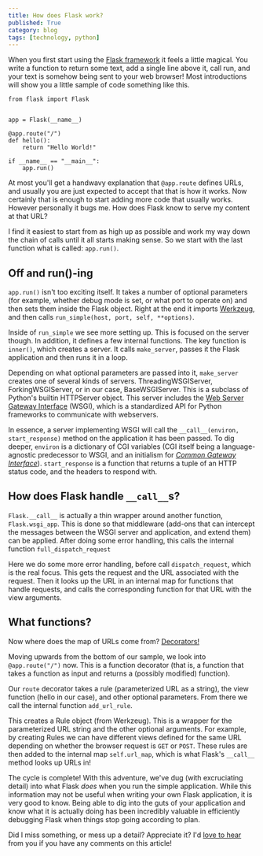 ```yaml
---
title: How does Flask work?
published: True
category: blog
tags: [technology, python]
---
```


When you first start using the [Flask framework](http://flask.pocoo.org/) it
feels a little magical. You write a function to return some text, add a single
line above it, call run, and your text is somehow being sent to your web
browser! Most introductions will show you a little sample of code something
like this.

```python3
from flask import Flask


app = Flask(__name__)
 
@app.route("/")
def hello():
    return "Hello World!"
 
if __name__ == "__main__":
    app.run()
```

At most you'll get a handwavy explanation that `@app.route` defines URLs, and
usually you are just expected to accept that that is how it works. Now
certainly that is enough to start adding more code that usually works. However
personally it bugs me. How does Flask know to serve my content at that URL?

I find it easiest to start from as high up as possible and work my way down the
chain of calls until it all starts making sense. So we start with the last
function what is called: `app.run()`.

## Off and run()-ing

`app.run()` isn't too exciting itself. It takes a number of optional parameters
(for example, whether debug mode is set, or what port to operate on) and then
sets them inside the Flask object. Right at the end it imports
[Werkzeug](http://werkzeug.pocoo.org/), and then calls `run_simple(host, port,
self, **options)`.

Inside of `run_simple` we see more setting up. This is focused on the server
though. In addition, it defines a few internal functions. The key function is
`inner()`, which creates a server. It calls `make_server`, passes it the Flask
application and then runs it in a loop.

Depending on what optional parameters are passed into it, `make_server` creates
one of several kinds of servers. ThreadingWSGIServer, ForkingWSGIServer, or in
our case, BaseWSGIServer. This is a subclass of Python's builtin HTTPServer
object. This server includes the [Web Server Gateway
Interface](https://en.wikipedia.org/wiki/Web_Server_Gateway_Interface) (WSGI),
which is a standardized API for Python frameworks to communicate with
webservers.

In essence, a server implementing WSGI will call the `__call__(environ,
start_response)` method on the application it has been passed. To dig deeper,
`environ` is a dictionary of CGI variables (CGI itself being a
language-agnostic predecessor to WSGI, and an initialism for [_Common Gateway
Interface_](https://en.wikipedia.org/wiki/Common_Gateway_Interface)).
`start_response` is a function that returns a tuple of an HTTP status code, and
the headers to respond with.

## How does Flask handle `__call__`s?

`Flask.__call__` is actually a thin wrapper around another function,
`Flask.wsgi_app`. This is done so that middleware (add-ons that can intercept
the messages between the WSGI server and application, and extend them) can be
applied.  After doing some error handling, this calls the internal function
`full_dispatch_request`

Here we do some more error handling, before call `dispatch_request`, which is
the real focus. This gets the request and the URL associated with the request.
Then it looks up the URL in an internal map for functions that handle requests,
and calls the corresponding function for that URL with the view arguments.

## What functions?

Now where does the map of URLs come from?
[Decorators!](https://en.wikipedia.org/wiki/Decorator_pattern)

Moving upwards from the bottom of our sample, we look into `@app.route("/")`
now.  This is a function decorator (that is, a function that takes a function
as input and returns a (possibly modified) function).

Our `route` decorator takes a rule (parameterized URL as a string), the view
function (hello in our case), and other optional parameters. From there we call
the internal function `add_url_rule`.

This creates a Rule object (from Werkzeug). This is a wrapper for the
parameterized URL string and the other optional arguments. For example, by
creating Rules we can have different views defined for the same URL depending
on whether the browser request is `GET` or `POST`. These rules are then added to
the internal map `self.url_map`, which is what Flask's `__call__` method looks
up URLs in!


The cycle is complete! With this adventure, we've dug (with excruciating
detail) into what Flask _does_ when you run the simple application. While this
information may not be useful when writing your own Flask application, it is
very good to know. Being able to dig into the guts of your application and know
what it is actually doing has been incredibly valuable in efficiently debugging
Flask when things stop going according to plan.

Did I miss something, or mess up a detail? Appreciate it? I'd [love to
hear](mailto:blog@ckuhl.com) from you if you have any comments on this article!

